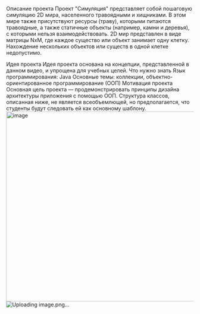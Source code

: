 

Описание проекта
Проект "Симуляция" представляет собой пошаговую симуляцию 2D мира, населенного травоядными и хищниками. В этом мире также присутствуют ресурсы (траву), которыми питаются травоядные, а также статичные объекты (например, камни и деревья), с которыми нельзя взаимодействовать.
2D мир представлен в виде матрицы NxM, где каждое существо или объект занимает одну клетку. Нахождение нескольких объектов или существ в одной клетке недопустимо.

Идея проекта
Идея проекта основана на концепции, представленной в данном видео, и упрощена для учебных целей.
Что нужно знать
Язык программирования: Java
Основные темы: коллекции, объектно-ориентированное программирование (ООП)
Мотивация проекта
Основная цель проекта — продемонстрировать принципы дизайна архитектуры приложения с помощью ООП. Структура классов, описанная ниже, не является всеобъемлющей, но предполагается, что студенты будут следовать ей как основному шаблону.
                <img width="512" alt="image" src="https://github.com/user-attachments/assets/47f53d67-b6da-42ea-bc75-027cef99e905">![Uploading image.png…]()

